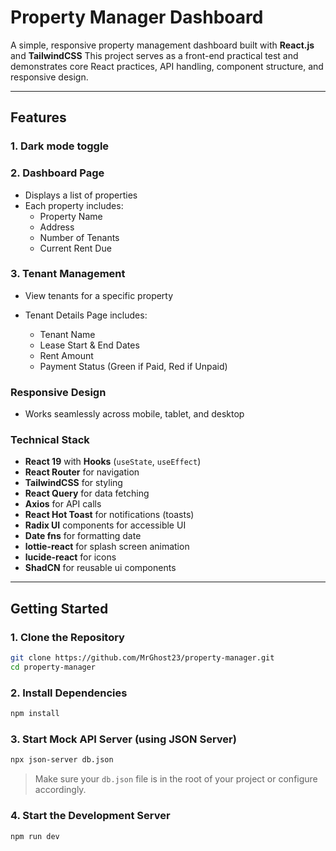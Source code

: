 # Property Manager Dashboard

A simple, responsive property management dashboard built with **React.js** and **TailwindCSS**
This project serves as a front-end practical test and demonstrates core React practices, API handling, component structure, and responsive design.

---

## Features

### 1. Dark mode toggle

### 2. Dashboard Page

- Displays a list of properties
- Each property includes:
  - Property Name
  - Address
  - Number of Tenants
  - Current Rent Due

### 3. Tenant Management

- View tenants for a specific property
- Tenant Details Page includes:

  - Tenant Name
  - Lease Start & End Dates
  - Rent Amount
  - Payment Status (Green if Paid, Red if Unpaid)

### Responsive Design

- Works seamlessly across mobile, tablet, and desktop

### Technical Stack

- **React 19** with **Hooks** (`useState`, `useEffect`)
- **React Router** for navigation
- **TailwindCSS** for styling
- **React Query** for data fetching
- **Axios** for API calls
- **React Hot Toast** for notifications (toasts)
- **Radix UI** components for accessible UI
- **Date fns** for formatting date
- **lottie-react** for splash screen animation
- **lucide-react** for icons
- **ShadCN** for reusable ui components

---

## Getting Started

### 1. Clone the Repository

```bash
git clone https://github.com/MrGhost23/property-manager.git
cd property-manager
```

### 2. Install Dependencies

```bash
npm install
```

### 3. Start Mock API Server (using JSON Server)

```bash
npx json-server db.json
```

> Make sure your `db.json` file is in the root of your project or configure accordingly.

### 4. Start the Development Server

```bash
npm run dev
```
